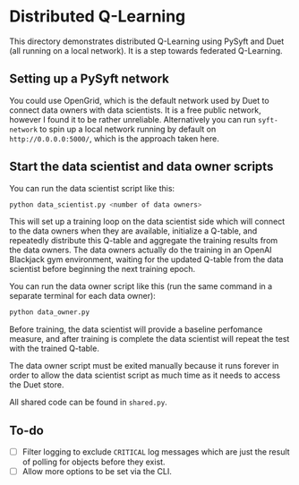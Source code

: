 # Distributed Q-Learning

This directory demonstrates distributed Q-Learning using PySyft and Duet (all running on a local network). It is a step towards federated Q-Learning.

## Setting up a PySyft network

You could use OpenGrid, which is the default network used by Duet to connect data owners with data scientists. It is a free public network, however I found it to be rather unreliable. Alternatively you can run `syft-network` to spin up a local network running by default on `http://0.0.0.0:5000/`, which is the approach taken here.

## Start the data scientist and data owner scripts

You can run the data scientist script like this:

```sh
python data_scientist.py <number of data owners>
```

This will set up a training loop on the data scientist side which will connect to the data owners when they are available, initialize a Q-table, and repeatedly distribute this Q-table and aggregate the training results from the data owners. The data owners actually do the training in an OpenAI Blackjack gym environment, waiting for the updated Q-table from the data scientist before beginning the next training epoch.

You can run the data owner script like this (run the same command in a separate terminal for each data owner):

```sh
python data_owner.py
```

Before training, the data scientist will provide a baseline perfomance measure, and after training is complete the data scientist will repeat the test with the trained Q-table.

The data owner script must be exited manually because it runs forever in order to allow the data scientist script as much time as it needs to access the Duet store.

All shared code can be found in `shared.py`.

## To-do

-   [ ] Filter logging to exclude `CRITICAL` log messages which are just the result of polling for objects before they exist.
-   [ ] Allow more options to be set via the CLI.
